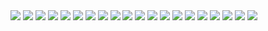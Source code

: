 <img style="max-width:100%" src="resources/logos/skylight.jpeg">
<img style="max-width:100%" src="screenshots/skylight_71.png">
<img style="max-width:100%" src="screenshots/skylight_70.png">
<img style="max-width:100%" src="screenshots/skylight_65.png">
<img style="max-width:100%" src="screenshots/skylight_64.png">
<img style="max-width:100%" src="screenshots/skylight_63.png">
<img style="max-width:100%" src="screenshots/skylight_62.png">
<img style="max-width:100%" src="screenshots/skylight_60.png">
<img style="max-width:100%" src="screenshots/skylight_59.png">
<img style="max-width:100%" src="screenshots/skylight_52.png">
<img style="max-width:100%" src="screenshots/skylight_51.png">
<img style="max-width:100%" src="screenshots/skylight_50.png">
<img style="max-width:100%" src="screenshots/skylight_48.png">
<img style="max-width:100%" src="screenshots/skylight_46.png">
<img style="max-width:100%" src="screenshots/skylight_34.png">
<img style="max-width:100%" src="screenshots/skylight_32.png">
<img style="max-width:100%" src="screenshots/skylight_31.png">
<img style="max-width:100%" src="screenshots/skylight_10.png">
<img style="max-width:100%" src="screenshots/skylight_8.png">
<img style="max-width:100%" src="screenshots/skylight_6.png">

